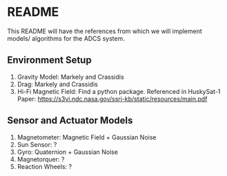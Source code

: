 # README
This README will have the references from which we will implement models/ algorithms for the ADCS system.

## Environment Setup
1. Gravity Model: Markely and Crassidis
2. Drag: Markely and Crassidis
3. Hi-Fi Magnetic Field: Find a python package. Referenced in HuskySat-1 Paper: https://s3vi.ndc.nasa.gov/ssri-kb/static/resources/main.pdf

## Sensor and Actuator Models
1. Magnetometer: Magnetic Field + Gaussian Noise
2. Sun Sensor: ?
3. Gyro: Quaternion + Gaussian Noise
4. Magnetorquer: ?
5. Reaction Wheels: ?